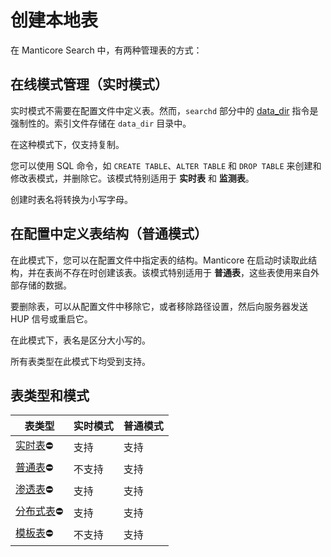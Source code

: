 # 创建本地表

在 Manticore Search 中，有两种管理表的方式：
## 在线模式管理（实时模式）
实时模式不需要在配置文件中定义表。然而，`searchd` 部分中的 [data_dir](../Server_settings/Searchd.md#data_dir) 指令是强制性的。索引文件存储在 `data_dir` 目录中。

在这种模式下，仅支持复制。

您可以使用 SQL 命令，如 `CREATE TABLE`、`ALTER TABLE` 和 `DROP TABLE` 来创建和修改表模式，并删除它。该模式特别适用于 **实时表** 和 **监测表**。

创建时表名将转换为小写字母。

## 在配置中定义表结构（普通模式）
在此模式下，您可以在配置文件中指定表的结构。Manticore 在启动时读取此结构，并在表尚不存在时创建该表。该模式特别适用于 **普通表**，这些表使用来自外部存储的数据。

要删除表，可以从配置文件中移除它，或者移除路径设置，然后向服务器发送 HUP 信号或重启它。

在此模式下，表名是区分大小写的。

所有表类型在此模式下均受到支持。


## 表类型和模式

| 表类型                                                       | 实时模式 | 普通模式 |
| ------------------------------------------------------------ | -------- | -------- |
| [实时表](Local_tables\Real-time_table.md)⛔                    | 支持     | 支持     |
| [普通表](Local_tables\Plain_table.md)⛔                        | 不支持   | 支持     |
| [渗透表](Local_tables\Percolate_table.md)⛔                    | 支持     | 支持     |
| [分布式表](Creating_a_distributed_table\Creating_a_distributed_table.md)⛔ | 支持     | 支持     |
| [模板表](Local_tables\Template_table.md)⛔                     | 不支持   | 支持     |

<!-- proofread -->
